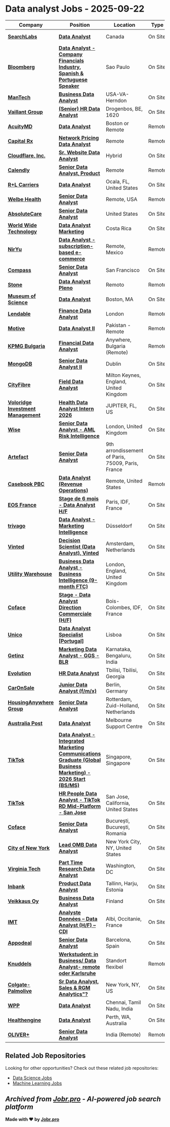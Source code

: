 # Data analyst Jobs - 2025-09-22

| Company | Position | Location | Type | Date |
| ------- | -------- | -------- | ---- | ------ |
| **[SearchLabs](https://searchlabs.ca/)** | **[Data Analyst](https://searchlabs.zohorecruit.com/jobs/Careers/630029000022758292)** | Canada | On Site | Sep 20 |
| **[Bloomberg](https://www.bloomberg.com/)** | **[Data Analyst - Company Financials Industry, Spanish & Portuguese Speaker](https://bloomberg.avature.net/careers/JobDetail/Data-Analyst-Company-Financials-Industry-Spanish-Portuguese-Speaker/14622)** | Sao Paulo | On Site | Sep 20 |
| **[ManTech](https://www.mantech.com/)** | **[Business Data Analyst](https://mantech.avature.net/en_US/careers/JobDetail/Business-Data-Analyst/40125)** | USA-VA-Herndon | On Site | Sep 20 |
| **[Vaillant Group](https://www.vaillant-group.com)** | **[(Senior) HR Data Analyst](https://jobs.vaillant-group.com/job/Drogenbos-%28Senior%29-HR-Data-Analyst-1620/1249601701/)** | Drogenbos, BE, 1620 | On Site | Sep 20 |
| **[AcuityMD](https://www.acuitymd.com/)** | **[Data Analyst](https://acuitymd.com/job?gh_jid=5655723004)** | Boston or Remote | Remote | Sep 19 |
| **[Capital Rx](https://capitalrx.com/)** | **[Network Pricing Data Analyst](https://job-boards.greenhouse.io/capitalrx/jobs/4928438008)** | Remote | Remote | Sep 19 |
| **[Cloudflare, Inc.](https://www.cloudflare.com/)** | **[Sr. Website Data Analyst](https://boards.greenhouse.io/cloudflare/jobs/7260763?gh_jid=7260763)** | Hybrid | On Site | Sep 19 |
| **[Calendly](https://calendly.com/)** | **[Senior Data Analyst, Product](https://job-boards.greenhouse.io/calendly/jobs/8163001002)** | Remote | Remote | Sep 19 |
| **[R+L Carriers](https://www.rlcarriers.com/)** | **[Data Analyst](https://erhk.fa.us2.oraclecloud.com/hcmUI/CandidateExperience/en/sites/jobsearch/job/35712)** | Ocala, FL, United States | On Site | Sep 19 |
| **[Welbe Health](https://welbehealth.com/)** | **[Senior Data Analyst](https://job-boards.greenhouse.io/welbehealth/jobs/8108988002)** | Remote, USA | Remote | Sep 19 |
| **[AbsoluteCare](https://www.absolutecare.com)** | **[Senior Data Analyst](https://absolutecare.workgr8.com/jobs/2471/senior-data-analyst)** | United States | On Site | Sep 19 |
| **[World Wide Technology](https://www.wwt.com/)** | **[Data Analyst Marketing](https://myjobs.adp.com/wwtexternalcareersite/cx/job-details?reqId=5001151742100)** | Costa Rica | On Site | Sep 19 |
| **[NirYu](https://www.nir-yu.com/)** | **[Data Analyst - subscription-based e-commerce](https://niryu.teamtailor.com/jobs/6481197-data-analyst-subscription-based-e-commerce)** | Remote, Mexico | Remote | Sep 19 |
| **[Compass](https://www.compass.com)** | **[Senior Data Analyst](https://www.compass.com/careers?gh_jid=7263508)** | San Francisco | On Site | Sep 19 |
| **[Stone](https://www.stone.com.br/)** | **[Data Analyst Pleno](https://job-boards.greenhouse.io/stone/jobs/7420276003)** | Remoto | Remote | Sep 19 |
| **[Museum of Science](https://www.mos.org/)** | **[Data Analyst](https://job-boards.greenhouse.io/themuseumofscience/jobs/4927381008)** | Boston, MA | On Site | Sep 19 |
| **[Lendable](https://www.lendable.co.uk/)** | **[Finance Data Analyst](https://jobs.ashbyhq.com/lendable/3922d2a5-5c90-4806-92af-3cf1386297e0)** | London | Remote | Sep 19 |
| **[Motive](https://gomotive.com/)** | **[Data Analyst II](https://job-boards.greenhouse.io/gomotive/jobs/8152919002)** | Pakistan - Remote | Remote | Sep 19 |
| **[KPMG Bulgaria](https://kpmg.com/bg/en/home.html)** | **[Financial Data Analyst](https://kpmg-bulgaria.talentlyft.com/o/9fwagN)** | Anywhere, Bulgaria (Remote) | Remote | Sep 19 |
| **[MongoDB](https://www.mongodb.com/)** | **[Senior Data Analyst II](https://www.mongodb.com/careers/job/?gh_jid=7252435)** | Dublin | On Site | Sep 19 |
| **[CityFibre](https://www.cityfibre.com)** | **[Field Data Analyst](https://jobs.smartrecruiters.com/CityFibre/744000082970708-field-data-analyst)** | Milton Keynes, England, United Kingdom | On Site | Sep 19 |
| **[Voloridge Investment Management](https://voloridge.com)** | **[Health Data Analyst Intern 2026](https://voloridge-investment-management.hiringthing.com/job/958206/health-data-analyst-intern-2026)** | JUPITER, FL, US | On Site | Sep 19 |
| **[Wise](https://wise.com)** | **[Senior Data Analyst - AML Risk Intelligence](https://jobs.smartrecruiters.com/Wise/744000082945094-senior-data-analyst-aml-risk-intelligence)** | London, United Kingdom | On Site | Sep 19 |
| **[Artefact](https://www.artefact.com/)** | **[Senior Data Analyst](https://job-boards.greenhouse.io/artefactjobs/jobs/8177447002)** | 9th arrondissement of Paris, 75009, Paris, France | On Site | Sep 19 |
| **[Casebook PBC](https://www.casebook.net)** | **[Data Analyst (Revenue Operations)](https://jobs.smartrecruiters.com/CasebookPBC/744000082940415-data-analyst-revenue-operations-)** | Remote, United States | Remote | Sep 19 |
| **[EOS France](https://recrutement.eos-france.com)** | **[Stage de 6 mois - Data Analyst H/F](https://jobs.smartrecruiters.com/EOSFrance/744000082933612-stage-de-6-mois-data-analyst-h-f)** | Paris, IDF, France | On Site | Sep 19 |
| **[trivago](https://www.trivago.com/)** | **[Data Analyst - Marketing Intelligence](https://careers.trivago.com/job/r8174480002?gh_jid=8174480002)** | Düsseldorf | On Site | Sep 19 |
| **[Vinted](https://vinted.com/)** | **[Decision Scientist (Data Analyst), Vinted](https://careers.vinted.com/jobs/4558710101?gh_jid=4558710101)** | Amsterdam, Netherlands | On Site | Sep 19 |
| **[Utility Warehouse](https://uw.co.uk)** | **[Business Data Analyst - Business Intelligence (9-month FTC)](https://jobs.smartrecruiters.com/UtilityWarehouse1/744000082932635-business-data-analyst-business-intelligence-9-month-ftc-)** | London, England, United Kingdom | On Site | Sep 19 |
| **[Coface](https://www.coface.com)** | **[Stage - Data Analyst Direction Commerciale (H/F)](https://jobs.smartrecruiters.com/Coface/744000082931755-stage-data-analyst-direction-commerciale-h-f-)** | Bois-Colombes, IDF, France | On Site | Sep 19 |
| **[Unico](https://unico.io/)** | **[Data Analyst Specialist \[Portugal\]](https://jobs.lever.co/unico/156ecfcb-d82b-45ad-8485-130e9b7f6b16)** | Lisboa | On Site | Sep 19 |
| **[Getinz](https://www.getinz.com/)** | **[Marketing Data Analyst - GGS - BLR](https://getinz-people.freshteam.com/jobs/fiyCGY6d5ST1/marketing-data-analyst-ggs-blr)** | Karnataka, Bengaluru, India | On Site | Sep 19 |
| **[Evolution](https://www.evolution.com)** | **[HR Data Analyst](https://jobs.smartrecruiters.com/Evolution/744000082920296-hr-data-analyst)** | Tbilisi, Tbilisi, Georgia | On Site | Sep 19 |
| **[CarOnSale](https://www.caronsale.com/)** | **[Junior Data Analyst (f/m/x)](https://job-boards.eu.greenhouse.io/caronsale/jobs/4678059101)** | Berlin, Germany | On Site | Sep 19 |
| **[HousingAnywhere Group](https://housinganywhere.com/)** | **[Senior Data Analyst](https://job-boards.greenhouse.io/housinganywhere/jobs/7439202003)** | Rotterdam, Zuid-Holland, Netherlands | On Site | Sep 19 |
| **[Australia Post](https://auspost.com.au/)** | **[Data Analyst](https://jobs.auspost.com.au/en_GB/careers/JobDetail/Australia-Data-Analyst/29245)** | Melbourne Support Centre | On Site | Sep 19 |
| **[TikTok](https://www.tiktok.com/)** | **[Data Analyst - Integrated Marketing Communications Graduate (Global Business Marketing) - 2026 Start (BS/MS)](https://lifeattiktok.com/search/7551441310278191368)** | Singapore, Singapore | On Site | Sep 19 |
| **[TikTok](https://www.tiktok.com/)** | **[HR People Data Analyst - TikTok RD Mid-Platform - San Jose](https://lifeattiktok.com/search/7551268459087841554)** | San Jose, California, United States | On Site | Sep 19 |
| **[Coface](https://www.coface.com)** | **[Senior Data Analyst](https://jobs.smartrecruiters.com/Coface/744000082911314-senior-data-analyst)** | București, București, Romania | On Site | Sep 19 |
| **[City of New York](https://www.nyc.gov)** | **[Lead OMB Data Analyst](https://jobs.smartrecruiters.com/CityOfNewYork/3743990009545516-lead-omb-data-analyst)** | New York City, NY, United States | On Site | Sep 19 |
| **[Virginia Tech](https://www.vt.edu/)** | **[Part Time Research Data Analyst](https://careers.pageuppeople.com/968/cw/en-us/job/534210)** | Washington, DC | On Site | Sep 19 |
| **[Inbank](https://inbank.ee/)** | **[Product Data Analyst](https://job-boards.eu.greenhouse.io/inbank/jobs/4677951101)** | Tallinn, Harju, Estonia | On Site | Sep 19 |
| **[Veikkaus Oy](https://www.veikkaus.fi/)** | **[Business Data Analyst](https://fa-exdl-saasfaprod1.fa.ocs.oraclecloud.com/hcmUI/CandidateExperience/en/sites/jobsearch/job/400)** | Finland | On Site | Sep 19 |
| **[IMT](https://www.imt.fr/)** | **[Analyste Données – Data Analyst (H/F) – CDI](https://institutminestelecom.recruitee.com/o/analyste-donnees-data-analyst-hf-cdi)** | Albi, Occitanie, France | On Site | Sep 19 |
| **[Appodeal](https://appodeal.com/)** | **[Senior Data Analyst](https://job-boards.greenhouse.io/appodeal/jobs/4143500008)** | Barcelona, Spain | On Site | Sep 19 |
| **[Knuddels](https://www.knuddels.de/)** | **[Werkstudent: in Business/ Data Analyst- remote oder Karlsruhe](https://jobs.knuddels.de/o/werkstudentin-business-analyst-mwd-remote-oder-karlsruhe)** | Standort flexibel | Remote | Sep 19 |
| **[Colgate-Palmolive](https://www.colgatepalmolive.com/)** | **[Sr Data Analyst, Sales & RGM Analytics"?](https://jobs.colgate.com/job/New-York-Sr-Data-Analyst%2C-Sales-&-RGM-Analytics-NY-10001/1326352400/)** | New York, NY, US | On Site | Sep 19 |
| **[WPP](https://www.wpp.com/)** | **[Data Analyst](https://job-boards.greenhouse.io/wpp/jobs/8118492002)** | Chennai, Tamil Nadu, India | On Site | Sep 19 |
| **[Healthengine](https://healthengine.com.au)** | **[Data Analyst](https://jobs.smartrecruiters.com/HEALTHENGINE1/744000082852871-data-analyst)** | Perth, WA, Australia | On Site | Sep 19 |
| **[OLIVER+](https://www.oliverplus.agency/)** | **[Senior Data Analyst](https://job-boards.greenhouse.io/oliverplus/jobs/7261974)** | India (Remote) | Remote | Sep 19 |

## Related Job Repositories

Looking for other opportunities? Check out these related job repositories:

- [Data Science Jobs](https://github.com/jobs-jobr-pro/Data-Science-Jobs)
- [Machine Learning Jobs](https://github.com/jobs-jobr-pro/Machine-Learning-Jobs)



*Archived from [Jobr.pro](https://jobr.pro?utm_source=github&utm_medium=repo&utm_campaign=github-data-analyst-jobs) - AI-powered job search platform*
---

**Made with ❤️ by [Jobr.pro](https://jobr.pro?utm_source=github&utm_medium=repo&utm_campaign=github-data-analyst-jobs)**